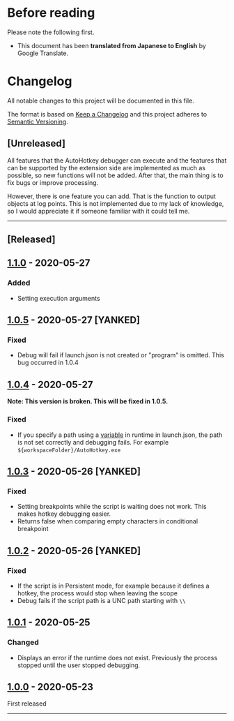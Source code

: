 # Before reading
Please note the following first.
* This document has been **translated from Japanese to English** by Google Translate.

# Changelog
All notable changes to this project will be documented in this file.

The format is based on [Keep a Changelog][Keep a Changelog] and this project adheres to [Semantic Versioning][Semantic Versioning].

## [Unreleased]
All features that the AutoHotkey debugger can execute and the features that can be supported by the extension side are implemented as much as possible, so new functions will not be added. After that, the main thing is to fix bugs or improve processing.

However, there is one feature you can add. That is the function to output objects at log points.
This is not implemented due to my lack of knowledge, so I would appreciate it if someone familiar with it could tell me.

---

## [Released]

## [1.1.0] - 2020-05-27
### Added
* Setting execution arguments

## [1.0.5] - 2020-05-27 [YANKED]
### Fixed
* Debug will fail if launch.json is not created or "program" is omitted. This bug occurred in 1.0.4

## [1.0.4] - 2020-05-27
**Note: This version is broken. This will be fixed in 1.0.5.**

### Fixed
* If you specify a path using a [variable](https://code.visualstudio.com/docs/editor/variables-reference) in runtime in launch.json, the path is not set correctly and debugging fails. For example `${workspaceFolder}/AutoHotkey.exe`

## [1.0.3] - 2020-05-26 [YANKED]
### Fixed
* Setting breakpoints while the script is waiting does not work. This makes hotkey debugging easier.
* Returns false when comparing empty characters in conditional breakpoint

## [1.0.2] - 2020-05-26 [YANKED]
### Fixed
* If the script is in Persistent mode, for example because it defines a hotkey, the process would stop when leaving the scope
* Debug fails if the script path is a UNC path starting with `\\`

## [1.0.1] - 2020-05-25
### Changed
* Displays an error if the runtime does not exist. Previously the process stopped until the user stopped debugging.

## [1.0.0] - 2020-05-23
First released

---

<!-- Links -->
[Keep a Changelog]: https://keepachangelog.com/
[Semantic Versioning]: https://semver.org/

<!-- Versions -->
[1.1.0]: https://github.com/zero-plusplus/vscode-autohotkey-debug/compare/v1.0.5..v1.1.0
[1.0.5]: https://github.com/zero-plusplus/vscode-autohotkey-debug/compare/v1.0.4..v1.0.5
[1.0.4]: https://github.com/zero-plusplus/vscode-autohotkey-debug/compare/v1.0.3..v1.0.4
[1.0.3]: https://github.com/zero-plusplus/vscode-autohotkey-debug/compare/v1.0.2..v1.0.3
[1.0.2]: https://github.com/zero-plusplus/vscode-autohotkey-debug/compare/v1.0.1..v1.0.2
[1.0.1]: https://github.com/zero-plusplus/vscode-autohotkey-debug/compare/v1.0.0..v1.0.1
[1.0.0]: https://github.com/zero-plusplus/vscode-autohotkey-debug/tree/v1.0.0
